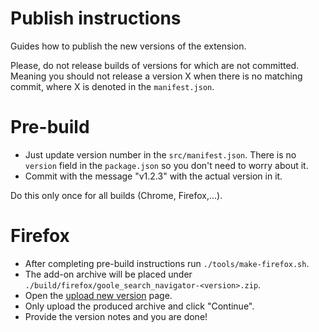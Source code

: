 # Publish instructions

Guides how to publish the new versions of the extension.

Please, do not release builds of versions for which are not committed. Meaning you should not release a version X when there is no matching commit, where X is denoted in the `manifest.json`.

# Pre-build

- Just update version number in the `src/manifest.json`. There is no `version` field in the `package.json` so you don't need to worry about it.
- Commit with the message "v1.2.3" with the actual version in it.

Do this only once for all builds (Chrome, Firefox,...).

# Firefox

- After completing pre-build instructions run `./tools/make-firefox.sh`.
- The add-on archive will be placed under `./build/firefox/goole_search_navigator-<version>.zip`.
- Open the [upload new version](<(https://addons.mozilla.org/cs/developers/addon/the-web-search-navigator/versions/submit/)>) page.
- Only upload the produced archive and click "Continue".
- Provide the version notes and you are done!
